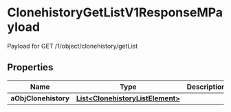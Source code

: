 

# ClonehistoryGetListV1ResponseMPayload

Payload for GET /1/object/clonehistory/getList

## Properties

| Name | Type | Description | Notes |
|------------ | ------------- | ------------- | -------------|
|**aObjClonehistory** | [**List&lt;ClonehistoryListElement&gt;**](ClonehistoryListElement.md) |  |  |



